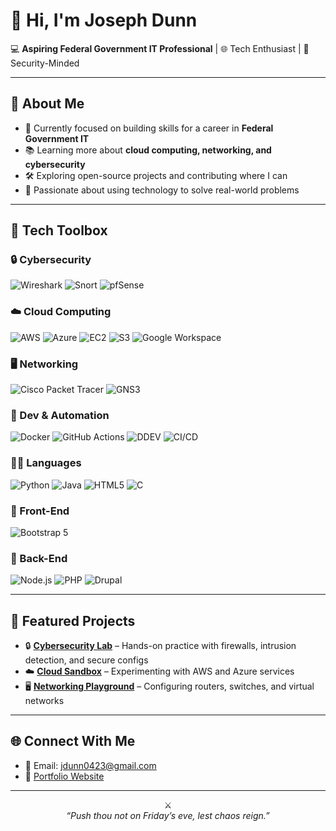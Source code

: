 # 👋 Hi, I'm Joseph Dunn

💻 **Aspiring Federal Government IT Professional** | 🌐 Tech Enthusiast | 🔐 Security-Minded

---

## 🚀 About Me
- 🎯 Currently focused on building skills for a career in **Federal Government IT**
- 📚 Learning more about **cloud computing, networking, and cybersecurity**
- 🛠️ Exploring open-source projects and contributing where I can
- 🌟 Passionate about using technology to solve real-world problems

---

## 🧰 Tech Toolbox

### 🔒 Cybersecurity
![Wireshark](https://img.shields.io/badge/Wireshark-007ACC?style=for-the-badge&logo=wireshark&logoColor=white)
![Snort](https://img.shields.io/badge/Snort-CC0000?style=for-the-badge&logo=snort&logoColor=white)
![pfSense](https://img.shields.io/badge/pfSense-003366?style=for-the-badge&logo=pfSense&logoColor=white)

### ☁️ Cloud Computing
![AWS](https://img.shields.io/badge/AWS-232F3E?style=for-the-badge&logo=amazonaws&logoColor=white)
![Azure](https://img.shields.io/badge/Azure-0078D4?style=for-the-badge&logo=microsoftazure&logoColor=white)
![EC2](https://img.shields.io/badge/EC2-F8991D?style=for-the-badge&logo=amazonaws&logoColor=white)
![S3](https://img.shields.io/badge/S3-569A31?style=for-the-badge&logo=amazonaws&logoColor=white)
![Google Workspace](https://img.shields.io/badge/Google%20Workspace-4285F4?style=for-the-badge&logo=googleworkspace&logoColor=white)


### 🖥️ Networking
![Cisco Packet Tracer](https://img.shields.io/badge/Cisco%20Packet%20Tracer-1D1D1D?style=for-the-badge&logo=cisco&logoColor=white)
![GNS3](https://img.shields.io/badge/GNS3-00599C?style=for-the-badge&logo=gns3&logoColor=white)

### 🧪 Dev & Automation
![Docker](https://img.shields.io/badge/Docker-2496ED?style=for-the-badge&logo=docker&logoColor=white)
![GitHub Actions](https://img.shields.io/badge/GitHub%20Actions-2088FF?style=for-the-badge&logo=githubactions&logoColor=white)
![DDEV](https://img.shields.io/badge/DDEV-0A0A0A?style=for-the-badge&logo=ddev&logoColor=white)
![CI/CD](https://img.shields.io/badge/CI/CD-FF6F00?style=for-the-badge&logo=git&logoColor=white)

### 🧑‍💻 Languages
![Python](https://img.shields.io/badge/Python-3776AB?style=for-the-badge&logo=python&logoColor=white)
![Java](https://img.shields.io/badge/Java-007396?style=for-the-badge&logo=java&logoColor=white)
![HTML5](https://img.shields.io/badge/HTML5-E34F26?style=for-the-badge&logo=html5&logoColor=white)
![C](https://img.shields.io/badge/C-A8B9CC?style=for-the-badge&logo=c&logoColor=white)

### 🎨 Front-End
![Bootstrap 5](https://img.shields.io/badge/Bootstrap%205-7952B3?style=for-the-badge&logo=bootstrap&logoColor=white)

### 🧱 Back-End
![Node.js](https://img.shields.io/badge/Node.js-339933?style=for-the-badge&logo=nodedotjs&logoColor=white)
![PHP](https://img.shields.io/badge/PHP-777BB4?style=for-the-badge&logo=php&logoColor=white)
![Drupal](https://img.shields.io/badge/Drupal-0678BE?style=for-the-badge&logo=drupal&logoColor=white)

---

## 📂 Featured Projects
- 🔒 **[Cybersecurity Lab](#)** – Hands-on practice with firewalls, intrusion detection, and secure configs
- ☁️ **[Cloud Sandbox](#)** – Experimenting with AWS and Azure services
- 🖥️ **[Networking Playground](#)** – Configuring routers, switches, and virtual networks

---

## 🌐 Connect With Me  
- 📧 Email: jdunn0423@gmail.com  
- 📝 [Portfolio Website](https://joedunn123456789.github.io/joedunn123456789)

---

<p align="center">⚔️<br>
<em>“Push thou not on Friday’s eve, lest chaos reign.”</em></p>
